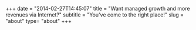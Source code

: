 +++
date = "2014-02-27T14:45:07"
title = "Want managed growth and more revenues via Internet?"
subtitle = "You've come to the right place!"
slug = "about"
type= "about"
+++
